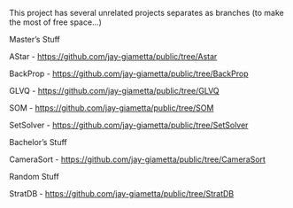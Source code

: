 This project has several unrelated projects separates as branches (to make the most of free space...)

Master’s Stuff

AStar - https://github.com/jay-giametta/public/tree/Astar

BackProp - https://github.com/jay-giametta/public/tree/BackProp

GLVQ - https://github.com/jay-giametta/public/tree/GLVQ

SOM - https://github.com/jay-giametta/public/tree/SOM

SetSolver - https://github.com/jay-giametta/public/tree/SetSolver

Bachelor’s Stuff

CameraSort - https://github.com/jay-giametta/public/tree/CameraSort

Random Stuff

StratDB - https://github.com/jay-giametta/public/tree/StratDB
